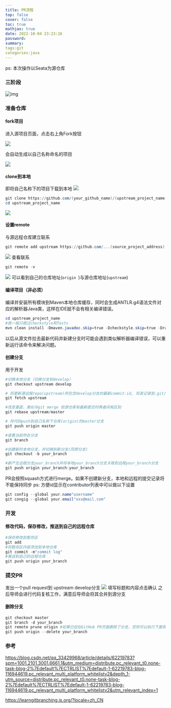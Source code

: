 ```yaml
---
title: PR流程
top: false
cover: false
toc: true
mathjax: true
date: 2022-10-04 23:23:16
password:
summary:
tags:git
categories:java
---
```


ps: 本次操作以Seata为源仓库

### 三阶段

![img](https://gcore.jsdelivr.net/gh/SherZhou/pic_source/img/1658886093327-e4f54f3e-47e6-494f-acfb-ed3bb0ea768e.jpeg)



### 准备仓库

#### fork项目

进入源项目页面，点击右上角Fork按钮

![](https://gcore.jsdelivr.net/gh/SherZhou/pic_source/img/1658888621847-879f79fc-a17c-499b-b5ca-42006d34ddbf-16588931386535-165889350667013.png)

会自动生成以自己名称命名的项目

![](https://gcore.jsdelivr.net/gh/SherZhou/pic_source/img/1658888505200-c951bc7d-18cd-48fe-89f6-c557a45ed51d-165889350975115.png)

#### clone到本地

即将自己名称下的项目下载到本地
![](https://gcore.jsdelivr.net/gh/SherZhou/pic_source/img/1658889063492-78b17270-fd3b-468f-aced-3199adb2872a.png)

```powershell
git clone https://github.com/(your_github_name)/(upstream_project_name).git
cd upstream_project_name
```

![](https://gcore.jsdelivr.net/gh/SherZhou/pic_source/img/1658889091140-634fb3a9-e8c5-4ba2-b05a-c635a40b9449-16588932048249-165889351770819.png)

#### 设置remote

与源远程仓库建立联系

```powershell
git remote add upstream https://github.com/...(source_project_address)
```

![](https://gcore.jsdelivr.net/gh/SherZhou/pic_source/img/1658889446085-e867c55a-dcd5-4b78-af41-58631e011463.png)
查看联系

```powershell
git remote -v
```

![](https://gcore.jsdelivr.net/gh/SherZhou/pic_source/img/1658889385032-1ada811c-56dd-4d54-a3da-533cd3544e06.png)
可以看到自己的仓库地址(`origin `)与源仓库地址(` upstream `)

#### 编译项目（非必须）

编译并安装所有模块到Maven本地仓库缓存，同时会生成ANTLR.g4语法文件对应的解析器Java类，这样在IDE就不会有相关编译错误。

```powershell
cd upstream_project_name
#我一般只跳过checkstyle和Tests
mvn clean install -Dmaven.javadoc.skip=true -Dcheckstyle.skip=true -Drat.skip=true -Djacoco.skip=true -DskipITs -DskipTests -Prelease
```

以后从源文件拉去最新代码并新建分支时可能会遇到类似解析器编译错误，可以重新运行该命令来解决问题。

#### 创建分支

用于开发

```powershell
#切换本地分支（切换分支到develop）
git checkout upstream develop

# 将更新源远程repo(upstream)所包含develop分支的最新commit-id, 将其记录到.git/FETCH_HEAD文件中
git fetch upstream

#改变基底，类似与git merge 但源仓库有最新提交时两者间有区别
git rebase upstream/master

# 将代码push到自己名称下仓库(origin)的master分支
git push origin master

#查看当前所在分支
git branch

#创建新的本地分支，并切换到新分支(同原分支)
git checkout -b your_branch

#新产生远程分支your_branch并将本地your_branch分支关联到远程your_branch分支
git push origin your_branch:your_branch
```

PR会按照squash方式进行merge。如果不创建新分支，本地和远程的提交记录将不能保持同步
ps: 方便id显示在contributor列表中可以做以下设置

```powershell
git config --global your.name"username"
git congig --global your.email"xxx@mail.com"
```

### 开发 

#### 修改代码，保存修改，推送到自己的远程仓库

```powershell
#保存修改到暂存区
git add 
#将暂存区内容添加到本地仓库
git commit -m"commit log"
#推送到自己的远程仓库
git push origin your_branch
```

### 提交PR

发出一个pull request到 upstream develop分支
![](https://gcore.jsdelivr.net/gh/SherZhou/pic_source/img/1658891906292-4ef51083-3d12-4ca8-afe3-6c7f3c17efe1.png)
填写标题和内容点击确认
之后导师会进行代码复核工作，满意后导师会将其合并到源分支

#### 删除分支

```powershell
git checkout master
git branch -d your_branch
git remote prune origin #如果已经在GitHub PR页面删除了分支，否则可以执行下面命令删除
git push origin --delete your_branch
```



### 参考

https://blog.csdn.net/qq_33429968/article/details/62219783?spm=1001.2101.3001.6661.1&utm_medium=distribute.pc_relevant_t0.none-task-blog-2%7Edefault%7ECTRLIST%7Edefault-1-62219783-blog-116944619.pc_relevant_multi_platform_whitelistv2&depth_1-utm_source=distribute.pc_relevant_t0.none-task-blog-2%7Edefault%7ECTRLIST%7Edefault-1-62219783-blog-116944619.pc_relevant_multi_platform_whitelistv2&utm_relevant_index=1

https://learngitbranching.js.org/?locale=zh_CN



